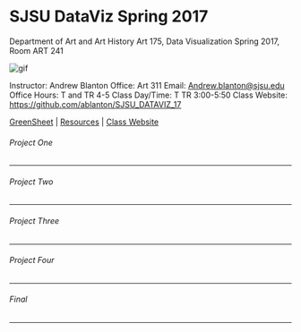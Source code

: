 **SJSU DataViz Spring 2017**
======================
Department of Art and Art History
Art 175, Data Visualization Spring 2017, Room ART 241

![gif](http://i.imgur.com/zdzDxsA.gif)

Instructor: Andrew Blanton
Office: Art 311
Email: Andrew.blanton@sjsu.edu
Office Hours: T and TR 4-5
Class Day/Time: T TR 3:00-5:50
Class Website: https://github.com/ablanton/SJSU_DATAVIZ_17

[GreenSheet](https://github.com/ablanton/SJSU_DATAVIZ_17/blob/master/GREENSHEET.md)
| [Resources](https://github.com/ablanton/SJSU_DATAVIZ_17/blob/master/RESOURCES.md)
| [Class Website](https://github.com/ablanton/SJSU_DATAVIZ_17)

###### Project One
------------------

###### Project Two
------------------

###### Project Three
--------------------

###### Project Four
-------------------

###### Final
------------
